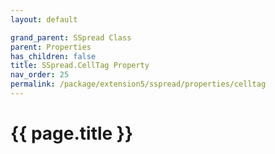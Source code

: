 ```yaml
---
layout: default

grand_parent: SSpread Class
parent: Properties
has_children: false
title: SSpread.CellTag Property
nav_order: 25
permalink: /package/extension5/sspread/properties/celltag
---
```

# {{ page.title }}
